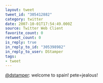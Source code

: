 ```yaml
---
layout: tweet
tweet_id: "305412882"
category: twitter
date: 2007-10-01T17:54:49.000Z
source: Twitter Web Client
favorite_count: 0
retweet_count: 0
is_reply: true
in_reply_to_id: "305398982"
in_reply_to_user: DStamper
tags:
- tweet
---
```


[@dstamper](https://twitter.com/@dstamper): welcome to spain! pete=jealous!
